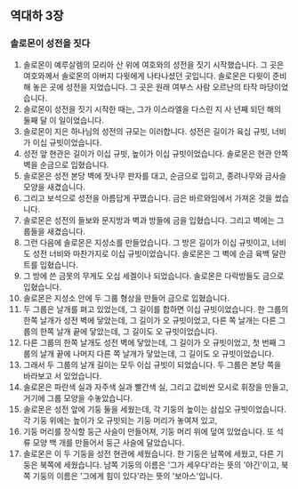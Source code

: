 ## 역대하 3장

### 솔로몬이 성전을 짓다
1. 솔로몬이 예루살렘의 모리아 산 위에 여호와의 성전을 짓기 시작했습니다. 그 곳은 여호와께서 솔로몬의 아버지 다윗에게 나타나셨던 곳입니다. 솔로몬은 다윗이 준비해 놓은 곳에 성전을 지었습니다. 그 곳은 원래 여부스 사람 오르난의 타작 마당이었습니다.
2. 솔로몬이 성전을 짓기 시작한 때는, 그가 이스라엘을 다스린 지 사 년째 되던 해의 둘째 달 이 일이었습니다.
3. 솔로몬이 지은 하나님의 성전의 규모는 이러합니다. 성전은 길이가 육십 규빗, 너비가 이십 규빗이었습니다.
4. 성전 앞 현관은 길이가 이십 규빗, 높이가 이십 규빗이었습니다. 솔로몬은 현관 안쪽 벽을 순금으로 입혔습니다.
5. 솔로몬은 성전 본당 벽에 잣나무 판자를 대고, 순금으로 입히고, 종려나무와 금사슬 모양을 새겼습니다.
6. 그리고 보석으로 성전을 아름답게 꾸몄습니다. 금은 바르와임에서 가져온 것을 썼습니다.
7. 솔로몬은 성전의 들보와 문지방과 벽과 방들에 금을 입혔습니다. 그리고 벽에는 그룹들을 새겼습니다.
8. 그런 다음에 솔로몬은 지성소를 만들었습니다. 그 방은 길이가 이십 규빗이고, 너비도 성전 너비와 마찬가지로 이십 규빗이었습니다. 솔로몬은 그 벽에 순금 육백 달란트를 입혔습니다.
9. 그 방에 쓴 금못의 무게도 오십 세겔이나 되었습니다. 솔로몬은 다락방들도 금으로 입혔습니다.
10. 솔로몬은 지성소 안에 두 그룹 형상을 만들어 금으로 입혔습니다.
11. 두 그룹은 날개를 펴고 있었는데, 그 길이를 합하면 이십 규빗이었습니다. 한 그룹의 한쪽 날개가 성전 벽에 닿았는데, 그 길이가 오 규빗이었고, 다른 쪽 날개는 다른 그룹의 한쪽 날개 끝에 닿았는데, 그 길이도 오 규빗이었습니다.
12. 다른 그룹의 한쪽 날개도 성전 벽에 닿았는데, 그 길이가 오 규빗이었고, 첫 번째 그룹의 날개 끝에 나머지 다른 쪽 날개가 닿았는데, 그 길이도 오 규빗이었습니다.
13. 그래서 두 그룹의 날개 길이는 모두 이십 규빗이 되었습니다. 두 그룹은 본당 쪽을 바라보고 서 있었습니다.
14. 솔로몬은 파란색 실과 자주색 실과 빨간색 실, 그리고 값비싼 모시로 휘장을 만들고, 거기에 그룹 모양을 수놓았습니다.
15. 솔로몬은 성전 앞에 기둥 둘을 세웠는데, 각 기둥의 높이는 삼십오 규빗이었습니다. 각 기둥 위에는 높이가 오 규빗되는 기둥 머리가 놓여져 있고,
16. 기둥 머리를 장식할 둥근 사슬이 만들어져, 기둥 머리 위에 덮여 있었습니다. 또 석류 모양 백 개를 만들어서 둥근 사슬에 달았습니다.
17. 솔로몬은 이 두 기둥을 성전 현관에 세웠습니다. 한 기둥은 남쪽에 세웠고, 다른 기둥은 북쪽에 세웠습니다. 남쪽 기둥의 이름은 '그가 세우다'라는 뜻의 '야긴'이고, 북쪽 기둥의 이름은 '그에게 힘이 있다'라는 뜻의 '보아스'입니다.